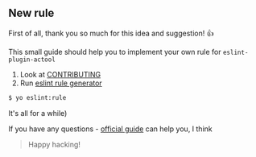 ## New rule

First of all, thank you so much for this idea and suggestion! 👍

This small guide should help you to implement your own rule for `eslint-plugin-actool`

1. Look at [CONTRIBUTING](../CONTRIBUTING.md) 
2. Run [eslint rule generator](https://www.npmjs.com/package/generator-eslint#eslintrule)
```sh
$ yo eslint:rule
```

It's all for a while)

If you have any questions - [official guide](https://eslint.org/docs/developer-guide/working-with-plugins) can help you, I think

> Happy hacking!
